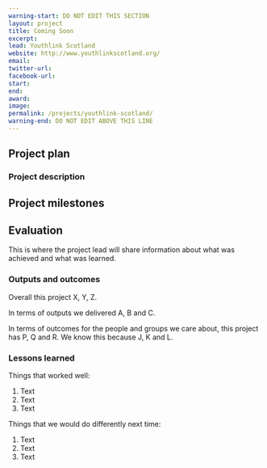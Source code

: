```yaml
---
warning-start: DO NOT EDIT THIS SECTION
layout: project
title: Coming Soon
excerpt: 
lead: Youthlink Scotland
website: http://www.youthlinkscotland.org/
email: 
twitter-url: facebook-url: 
start: 
end: 
award: 
image:
permalink: /projects/youthlink-scotland/
warning-end: DO NOT EDIT ABOVE THIS LINE
---
```


## Project plan

### Project description




## Project milestones



## Evaluation

This is where the project lead will share information about what was achieved and what was learned.

### Outputs and outcomes

Overall this project X, Y, Z.

In terms of outputs we delivered A, B and C.

In terms of outcomes for the people and groups we care about, this project has P, Q and R. We know this because J, K and L.

### Lessons learned

Things that worked well:

1. Text
2. Text
3. Text

Things that we would do differently next time:

1. Text
2. Text
3. Text
